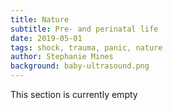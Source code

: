 ```yaml
---
title: Nature
subtitle: Pre- and perinatal life
date: 2019-05-01
tags: shock, trauma, panic, nature
author: Stephanie Mines
background: baby-ultrasound.png
---
```


This section is currently empty
